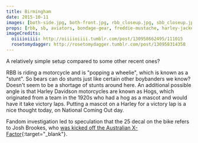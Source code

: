 ```yaml
---
title: Birmingham
date: 2015-10-11
images: [both-side.jpg, both-front.jpg, rbb_closeup.jpg, sbb_closeup.jpg, fans.jpg]
props: [rbb, sb, aviators, bondage-gear, freddie-mustache, harley-jacket, black-teddie-mercury-hat, leather-chaps, motorcycle]
imageCredits:
  oiiiioiiii: http://oiiiioiiii.tumblr.com/post/130958662495/111015
  rosetomydagger: http://rosetomydagger.tumblr.com/post/130958314358
---
```

A relatively simple setup compared to some other recent ones?

RBB is riding a motorcycle and is "popping a wheelie", which is known as a "stunt". So bears can do stunts just like certain other boybanders we know? Doesn't seem to be a shortage of stunts around here. An additional possible angle is that Harley Davidson motorcycles are known as Hogs, which originated from a team in the 1920s who had a hog as a mascot and would have it take victory laps. Putting a mascot on a Harley for a victory lap is a nice thought today, on National Coming Out day.

Fandom investigation led to speculation that the 25 decal on the bike refers to Josh Brookes, who [was kicked off the Australian X-Factor](http://saracha33.tumblr.com/post/130965437537){:target="_blank"}.
